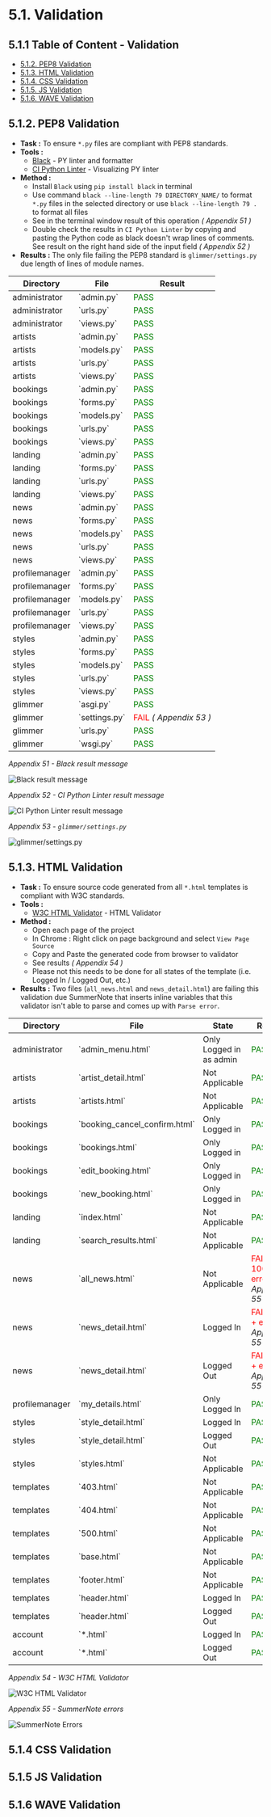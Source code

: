 # **5.1. Validation**

## **5.1.1 Table of Content - Validation**
- [5.1.2. PEP8 Validation]()
- [5.1.3. HTML Validation]()
- [5.1.4. CSS Validation]()
- [5.1.5. JS Validation]()
- [5.1.6. WAVE Validation]()

## **5.1.2. PEP8 Validation**

- **Task :** To ensure `*.py` files are compliant with PEP8 standards.
- **Tools :** 
  - [Black](https://black.readthedocs.io/en/stable/) - PY linter and formatter
  - [CI Python Linter](https://pep8ci.herokuapp.com/) - Visualizing PY linter
- **Method :** 
   - Install `Black` using `pip install black` in terminal
   - Use command `black --line-length 79 DIRECTORY_NAME/` to format `*.py` files in the selected directory or use `black --line-length 79 .` to format all files
   - See in the terminal window result of this operation *( Appendix 51 )*
   - Double check the results in `CI Python Linter` by copying and pasting the Python code as black doesn't wrap lines of comments. See result on the right hand side of the input field *( Appendix 52 )*
- **Results :**
The only file failing the PEP8 standard is `glimmer/settings.py` due length of lines of module names.

| Directory      | File            | Result                                                   |
| -------------- | --------------- | -------------------------------------------------------- |
| administrator  | \`admin.py\`    | <span style="color:green;">PASS</span>                   |
| administrator  | \`urls.py\`     | <span style="color:green;">PASS</span>                   |
| administrator  | \`views.py\`    | <span style="color:green;">PASS</span>                   |
| artists        | \`admin.py\`    | <span style="color:green;">PASS</span>                   |
| artists        | \`models.py\`   | <span style="color:green;">PASS</span>                   |
| artists        | \`urls.py\`     | <span style="color:green;">PASS</span>                   |
| artists        | \`views.py\`    | <span style="color:green;">PASS</span>                   |
| bookings       | \`admin.py\`    | <span style="color:green;">PASS</span>                   |
| bookings       | \`forms.py\`    | <span style="color:green;">PASS</span>                   |
| bookings       | \`models.py\`   | <span style="color:green;">PASS</span>                   |
| bookings       | \`urls.py\`     | <span style="color:green;">PASS</span>                   |
| bookings       | \`views.py\`    | <span style="color:green;">PASS</span>                   |
| landing        | \`admin.py\`    | <span style="color:green;">PASS</span>                   |
| landing        | \`forms.py\`    | <span style="color:green;">PASS</span>                   |
| landing        | \`urls.py\`     | <span style="color:green;">PASS</span>                   |
| landing        | \`views.py\`    | <span style="color:green;">PASS</span>                   |
| news           | \`admin.py\`    | <span style="color:green;">PASS</span>                   |
| news           | \`forms.py\`    | <span style="color:green;">PASS</span>                   |
| news           | \`models.py\`   | <span style="color:green;">PASS</span>                   |
| news           | \`urls.py\`     | <span style="color:green;">PASS</span>                   |
| news           | \`views.py\`    | <span style="color:green;">PASS</span>                   |
| profilemanager | \`admin.py\`    | <span style="color:green;">PASS</span>                   |
| profilemanager | \`forms.py\`    | <span style="color:green;">PASS</span>                   |
| profilemanager | \`models.py\`   | <span style="color:green;">PASS</span>                   |
| profilemanager | \`urls.py\`     | <span style="color:green;">PASS</span>                   |
| profilemanager | \`views.py\`    | <span style="color:green;">PASS</span>                   |
| styles         | \`admin.py\`    | <span style="color:green;">PASS</span>                   |
| styles         | \`forms.py\`    | <span style="color:green;">PASS</span>                   |
| styles         | \`models.py\`   | <span style="color:green;">PASS</span>                   |
| styles         | \`urls.py\`     | <span style="color:green;">PASS</span>                   |
| styles         | \`views.py\`    | <span style="color:green;">PASS</span>                   |
| glimmer        | \`asgi.py\`     | <span style="color:green;">PASS</span>                   |
| glimmer        | \`settings.py\` | <span style="color:red;">FAIL</span> *( Appendix 53 )* |
| glimmer        | \`urls.py\`     | <span style="color:green;">PASS</span>                   |
| glimmer        | \`wsgi.py\`     | <span style="color:green;">PASS</span>                   |

*Appendix 51 - Black result message*

![Black result message](/docs/validation/black.png)

*Appendix 52 - CI Python Linter result message*

![CI Python Linter result message](/docs/validation/ci_linter.png)

*Appendix 53 - `glimmer/settings.py`*

![`glimmer/settings.py`](/docs/validation/settings_pep8.png)

## **5.1.3. HTML Validation**

- **Task :** To ensure source code generated from all `*.html` templates is compliant with W3C standards.
- **Tools :** 
  - [W3C HTML Validator](https://validator.w3.org/) - HTML Validator
- **Method :** 
   - Open each page of the project
   - In Chrome : Right click on page background and select `View Page Source`
   - Copy and Paste the generated code from browser to validator
   - See results *( Appendix 54 )*
   - Please not this needs to be done for all states of the template (i.e. Logged In / Logged Out, etc.)
- **Results :**
Two files (`all_news.html` and `news_detail.html`) are failing this validation due SummerNote that inserts inline variables that this validator isn't able to parse and comes up with `Parse error`.


| Directory      | File                            | State                   | Result                                                                 |
| -------------- | ------------------------------- | ----------------------- | ---------------------------------------------------------------------- |
| administrator  | \`admin_menu.html\`             | Only Logged in as admin | <span style="color:green;">PASS</span>                                 |
| artists        | \`artist_detail.html\`          | Not Applicable          | <span style="color:green;">PASS</span>                                 |
| artists        | \`artists.html\`                | Not Applicable          | <span style="color:green;">PASS</span>                                 |
| bookings       | \`booking_cancel_confirm.html\` | Only Logged in          | <span style="color:green;">PASS</span>                                 |
| bookings       | \`bookings.html\`               | Only Logged in          | <span style="color:green;">PASS</span>                                 |
| bookings       | \`edit_booking.html\`           | Only Logged in          | <span style="color:green;">PASS</span>                                 |
| bookings       | \`new_booking.html\`            | Only Logged in          | <span style="color:green;">PASS</span>                                 |
| landing        | \`index.html\`                  | Not Applicable          | <span style="color:green;">PASS</span>                                 |
| landing        | \`search_results.html\`         | Not Applicable          | <span style="color:green;">PASS</span>                                 |
| news           | \`all_news.html\`               | Not Applicable          | <span style="color:red;">FAIL 1000 + errors</span> *( Appendix 55 )* |
| news           | \`news_detail.html\`            | Logged In               | <span style="color:red;">FAIL 400 + errors</span> *( Appendix 55 )*  |
| news           | \`news_detail.html\`            | Logged Out              | <span style="color:red;">FAIL 400 + errors</span> *( Appendix 55 )*  |
| profilemanager | \`my_details.html\`             | Only Logged In          | <span style="color:green;">PASS</span>                                 |
| styles         | \`style_detail.html\`           | Logged In               | <span style="color:green;">PASS</span>                                 |
| styles         | \`style_detail.html\`           | Logged Out              | <span style="color:green;">PASS</span>                                 |
| styles         | \`styles.html\`                 | Not Applicable          | <span style="color:green;">PASS</span>                                 |
| templates      | \`403.html\`                    | Not Applicable          | <span style="color:green;">PASS</span>                                 |
| templates      | \`404.html\`                    | Not Applicable          | <span style="color:green;">PASS</span>                                 |
| templates      | \`500.html\`                    | Not Applicable          | <span style="color:green;">PASS</span>                                 |
| templates      | \`base.html\`                   | Not Applicable          | <span style="color:green;">PASS</span>                                 |
| templates      | \`footer.html\`                 | Not Applicable          | <span style="color:green;">PASS</span>                                 |
| templates      | \`header.html\`                 | Logged In               | <span style="color:green;">PASS</span>                                 |
| templates      | \`header.html\`                 | Logged Out              | <span style="color:green;">PASS</span>                                 |
| account        | \`\*.html\`                     | Logged In               | <span style="color:green;">PASS</span>                                 |
| account        | \`\*.html\`                     | Logged Out              | <span style="color:green;">PASS</span>                                 |


*Appendix 54 - W3C HTML Validator*

![W3C HTML Validator](/docs/validation/w3c_html.png)

*Appendix 55 - SummerNote errors*

![SummerNote Errors](/docs/validation/sum_err.png)

## **5.1.4 CSS Validation**

## **5.1.5 JS Validation**

## **5.1.6 WAVE Validation**